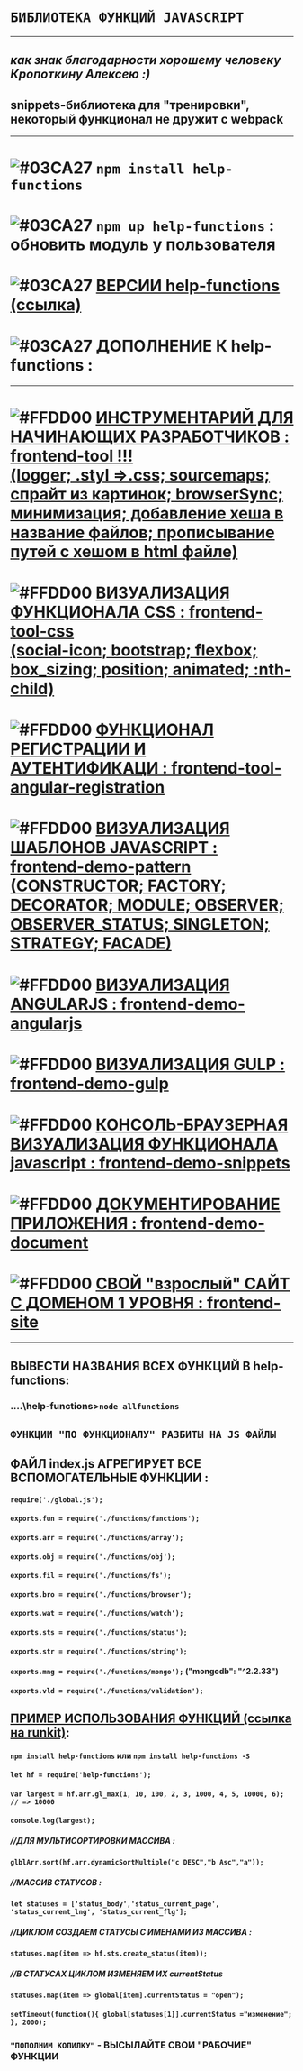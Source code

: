 # `БИБЛИОТЕКА ФУНКЦИЙ JAVASCRIPT` 
***
## ***как знак благодарности хорошему человеку Кропоткину Алексею :)***
## **snippets-библиотека** для "тренировки", некоторый функционал не дружит с webpack
***
# ![#03CA27](https://placehold.it/20/c5f015/000000?text='') `npm install help-functions`
# ![#03CA27](https://placehold.it/20/c5f015/000000?text='') `npm up help-functions` : обновить модуль у пользователя
# ![#03CA27](https://placehold.it/20/c5f015/000000?text='') [ВЕРСИИ help-functions (ссылка)](https://github.com/vlad-74/help-functions/blob/master/version.md)
# ![#03CA27](https://placehold.it/20/c5f015/000000?text='') ДОПОЛНЕНИЕ К help-functions :
***
# ![#FFDD00](https://placehold.it/20/FFDD00/000000?text='') [ИНСТРУМЕНТАРИЙ ДЛЯ НАЧИНАЮЩИХ РАЗРАБОТЧИКОВ : frontend-tool !!! </br> (logger; .styl =>.css; sourcemaps; спрайт из картинок; browserSync; минимизация; добавление хеша в название файлов; прописывание путей с хешом в html файле)](https://github.com/vlad-74/frontend-tool)
# ![#FFDD00](https://placehold.it/20/FFDD00/000000?text='') [ВИЗУАЛИЗАЦИЯ ФУНКЦИОНАЛА CSS : frontend-tool-css </br> (social-icon; bootstrap; flexbox; box_sizing; position; animated; :nth-child)](https://github.com/vlad-74/frontend-tool-css)
# ![#FFDD00](https://placehold.it/20/FFDD00/000000?text='') [ФУНКЦИОНАЛ РЕГИСТРАЦИИ И АУТЕНТИФИКАЦИ : frontend-tool-angular-registration](https://github.com/vlad-74/frontend-tool-angular-registration)
# ![#FFDD00](https://placehold.it/20/FFDD00/000000?text='') [ВИЗУАЛИЗАЦИЯ ШАБЛОНОВ JAVASCRIPT : frontend-demo-pattern </br> (CONSTRUCTOR; FACTORY; DECORATOR; MODULE; OBSERVER; OBSERVER_STATUS; SINGLETON; STRATEGY; FACADE)](https://github.com/vlad-74/frontend-demo-pattern)
# ![#FFDD00](https://placehold.it/20/FFDD00/000000?text='') [ВИЗУАЛИЗАЦИЯ ANGULARJS : frontend-demo-angularjs](https://github.com/vlad-74/frontend-demo-angularjs)
# ![#FFDD00](https://placehold.it/20/FFDD00/000000?text='') [ВИЗУАЛИЗАЦИЯ GULP : frontend-demo-gulp](https://github.com/vlad-74/frontend-demo-gulp)
# ![#FFDD00](https://placehold.it/20/FFDD00/000000?text='') [КОНСОЛЬ-БРАУЗЕРНАЯ ВИЗУАЛИЗАЦИЯ ФУНКЦИОНАЛА javascript : frontend-demo-snippets](https://github.com/vlad-74/frontend-demo-snippets)
# ![#FFDD00](https://placehold.it/20/FFDD00/000000?text='') [ДОКУМЕНТИРОВАНИЕ ПРИЛОЖЕНИЯ : frontend-demo-document](https://github.com/vlad-74/frontend-demo-document)
# ![#FFDD00](https://placehold.it/20/FFDD00/000000?text='') [СВОЙ "взрослый" САЙТ С ДОМЕНОМ 1 УРОВНЯ : frontend-site](https://github.com/vlad-74/frontend-site)
***
## ВЫВЕСТИ НАЗВАНИЯ ВСЕХ ФУНКЦИЙ В help-functions:
### ....\help-functions>`node allfunctions`

## `ФУНКЦИИ "ПО ФУНКЦИОНАЛУ" РАЗБИТЫ НА JS ФАЙЛЫ`
## ФАЙЛ index.js АГРЕГИРУЕТ ВСЕ ВСПОМОГАТЕЛЬНЫЕ ФУНКЦИИ :
#### `require('./global.js');`
#### `exports.fun = require('./functions/functions');`
#### `exports.arr = require('./functions/array'); `
#### `exports.obj = require('./functions/obj');`
#### `exports.fil = require('./functions/fs');`
#### `exports.bro = require('./functions/browser');`
#### `exports.wat = require('./functions/watch'); `
#### `exports.sts = require('./functions/status');`
#### `exports.str = require('./functions/string');`
#### `exports.mng = require('./functions/mongo');` ("mongodb": "^2.2.33") 
#### `exports.vld = require('./functions/validation');`

## [ПРИМЕР ИСПОЛЬЗОВАНИЯ ФУНКЦИЙ (ссылка на runkit)](https://npm.runkit.com/help-functions):
#### `npm install help-functions` или `npm install help-functions -S`
#### `let hf = require('help-functions');`

#### `var largest = hf.arr.gl_max(1, 10, 100, 2, 3, 1000, 4, 5, 10000, 6); // => 10000`
#### `console.log(largest);`

##### //ДЛЯ МУЛЬТИСОРТИРОВКИ МАССИВА :
#### `glblArr.sort(hf.arr.dynamicSortMultiple("c DESC","b Asc","a"));`

##### //МАССИВ СТАТУСОВ :
#### `let statuses = ['status_body','status_current_page', 'status_current_lng', 'status_current_flg'];`
##### //ЦИКЛОМ СОЗДАЕМ СТАТУСЫ С ИМЕНАМИ ИЗ МАССИВА :
#### `statuses.map(item => hf.sts.create_status(item));` 
##### //В СТАТУСАХ ЦИКЛОМ ИЗМЕНЯЕМ ИХ currentStatus
#### `statuses.map(item => global[item].currentStatus = "open");`
#### `setTimeout(function(){ global[statuses[1]].currentStatus ="изменение"; }, 2000);`


### `"ПОПОЛНИМ КОПИЛКУ"` - ВЫСЫЛАЙТЕ СВОИ "РАБОЧИЕ" ФУНКЦИИ
